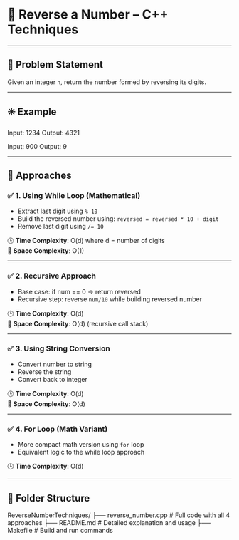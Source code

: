 # 🔁 Reverse a Number – C++ Techniques

---

## 📘 Problem Statement

Given an integer `n`, return the number formed by reversing its digits.

---

## ✳️ Example

Input: 1234
Output: 4321

Input: 900
Output: 9


---

## 🚀 Approaches

### ✅ 1. Using While Loop (Mathematical)
- Extract last digit using `% 10`
- Build the reversed number using: `reversed = reversed * 10 + digit`
- Remove last digit using `/= 10`

🕒 **Time Complexity**: O(d) where d = number of digits  
🧠 **Space Complexity**: O(1)

---

### ✅ 2. Recursive Approach
- Base case: if num == 0 → return reversed
- Recursive step: reverse `num/10` while building reversed number

🕒 **Time Complexity**: O(d)  
🧠 **Space Complexity**: O(d) (recursive call stack)

---

### ✅ 3. Using String Conversion
- Convert number to string
- Reverse the string
- Convert back to integer

🕒 **Time Complexity**: O(d)  
🧠 **Space Complexity**: O(d)

---

### ✅ 4. For Loop (Math Variant)
- More compact math version using `for` loop
- Equivalent logic to the while loop approach

🕒 **Time Complexity**: O(d)

---

## 📂 Folder Structure
ReverseNumberTechniques/
├── reverse_number.cpp # Full code with all 4 approaches
├── README.md # Detailed explanation and usage
├── Makefile # Build and run commands
